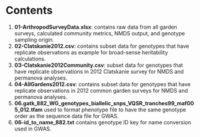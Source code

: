 # Contents
1. **01-ArthropodSurveyData.xlsx**: contains raw data from all garden surveys, calculated community metrics, NMDS output, and genotype sampling origin.
2. **02-Clatskanie2012.csv**: contains subset data for genotypes that have replicate observations as example for broad-sense heritability calculations.
3. **03-Clatskanie2012Community.csv**: subset data for genotypes that have replicate observations in 2012 Clatskanie survey for NMDS and permanova analyses.
4. **04-AllGardens2012.csv**: contains subset data for genotypes that have replicate observations in 2012 common garden surveys for NMDS and permanova analyses.
5. **06.gatk_882_WG_genotypes_biallelic_snps_VQSR_tranches99_maf005_012.tfam** used to format phenotype file to have the same genotype order as the sequence data file for GWAS.
6. **06-id_to_name_882.txt** contains genotype ID key for name conversion used in GWAS.
